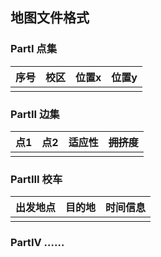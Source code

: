 ## 地图文件格式

### PartI 点集

|序号<int>| 校区<string> | 位置x<double> | 位置y<double>|
| ---- | ---- | ---- | ---- |
|       |      |       |       |



### PartII 边集


| 点1<int> | 点2<int> | 适应性<int> |~~拥挤度~~|
| -------- | -------- | ----- | ----|
|          |          |       | |



### PartIII 校车

|出发地点<int>|目的地<int>|时间信息<int>|
|-|-|-|
||||



### PartIV ……